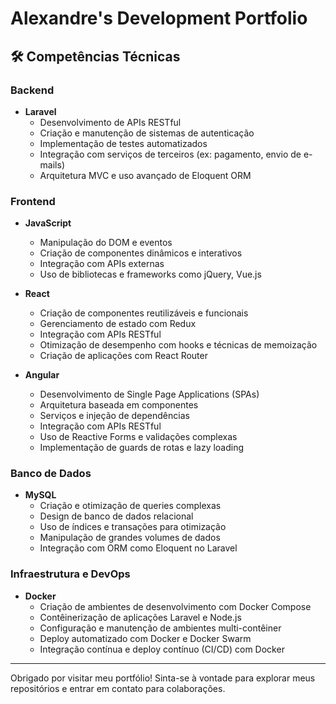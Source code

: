 # Alexandre's Development Portfolio

## 🛠 Competências Técnicas

### Backend
- **Laravel**
  - Desenvolvimento de APIs RESTful
  - Criação e manutenção de sistemas de autenticação
  - Implementação de testes automatizados
  - Integração com serviços de terceiros (ex: pagamento, envio de e-mails)
  - Arquitetura MVC e uso avançado de Eloquent ORM

### Frontend
- **JavaScript**
  - Manipulação do DOM e eventos
  - Criação de componentes dinâmicos e interativos
  - Integração com APIs externas
  - Uso de bibliotecas e frameworks como jQuery, Vue.js
  
- **React**
  - Criação de componentes reutilizáveis e funcionais
  - Gerenciamento de estado com Redux
  - Integração com APIs RESTful
  - Otimização de desempenho com hooks e técnicas de memoização
  - Criação de aplicações com React Router

- **Angular**
  - Desenvolvimento de Single Page Applications (SPAs)
  - Arquitetura baseada em componentes
  - Serviços e injeção de dependências
  - Integração com APIs RESTful
  - Uso de Reactive Forms e validações complexas
  - Implementação de guards de rotas e lazy loading

### Banco de Dados
- **MySQL**
  - Criação e otimização de queries complexas
  - Design de banco de dados relacional
  - Uso de índices e transações para otimização
  - Manipulação de grandes volumes de dados
  - Integração com ORM como Eloquent no Laravel

### Infraestrutura e DevOps
- **Docker**
  - Criação de ambientes de desenvolvimento com Docker Compose
  - Contêinerização de aplicações Laravel e Node.js
  - Configuração e manutenção de ambientes multi-contêiner
  - Deploy automatizado com Docker e Docker Swarm
  - Integração contínua e deploy contínuo (CI/CD) com Docker

---

Obrigado por visitar meu portfólio! Sinta-se à vontade para explorar meus repositórios e entrar em contato para colaborações.
